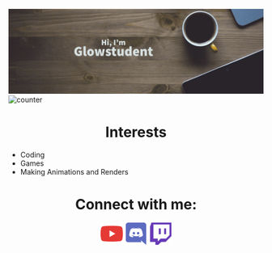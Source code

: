 ![Glowstudent's GitHub Banner](banner.png)
![counter](https://encm3ykyc5knbus.m.pipedream.net)

<h1 align="center">Interests</h1>

- Coding
- Games
- Making Animations and Renders

<h1 align="Center">Connect with me:</h1>
<p align="center">
<a href = 'https://www.youtube.com/channel/UCVaCrjoH8F1eygFMC7gTDeg'> <img width = '44px' align= 'center' src="icons/116-youtube.svg"/></a>
<a href = 'https://discord.com/invite/4wM63P7ZUd'> <img width = '44px' align= 'center' src="icons/016-discord.svg"/></a>
<a href = 'https://www.twitch.tv/glowstudent'> <img width = '44px' align= 'center' src="icons/094-twitch.svg"/></a> 
</p>

<!---
Glowstudent777/Glowstudent777 is a ✨ special ✨ repository because its `README.md` (this file) appears on your GitHub profile.
You can click the Preview link to take a look at your changes.
--->
